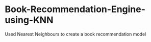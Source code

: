 # Book-Recommendation-Engine-using-KNN
Used Nearest Neighbours to create a book recommendation model
